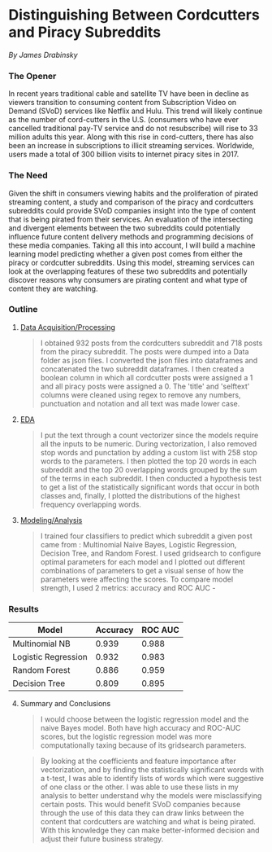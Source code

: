 # Distinguishing Between Cordcutters and Piracy Subreddits
_By James Drabinsky_


### The Opener

In recent years traditional cable and satellite TV have been in decline as viewers transition to consuming content from Subscription Video on Demand (SVoD) services like Netflix and Hulu.  This trend will likely continue as the number of cord-cutters in the U.S. (consumers who have ever cancelled traditional pay-TV service and do not resubscribe) will rise to 33 million adults this year.  Along with this rise in cord-cutters, there has also been an increase in subscriptions to illicit streaming services.  Worldwide, users made a total of 300 billion visits to internet piracy sites in 2017.

### The Need

Given the shift in consumers viewing habits and the proliferation of pirated streaming content, a study and comparison of the piracy and cordcutters subreddits could provide SVoD companies insight into the type of content that is being pirated from their services.  An evaluation of the intersecting and divergent elements between the two subreddits could potentially influence future content delivery methods and programming decisions of these media companies.  Taking all this into account, I will build a machine learning model predicting whether a given post comes from either the piracy or cordcutter subreddits.  Using this model, streaming services can look at the overlapping features of these two subreddits and potentially discover reasons why consumers are pirating content and what type of content they are watching.   

### Outline
1. [Data Acquisition/Processing](./Notebooks/1_Data_Acquisition_Processing.ipynb)
	> I obtained 932 posts from the cordcutters subreddit and 718 posts from the piracy subreddit. The posts were dumped into a Data folder as json files.  I converted the json files into dataframes and concatenated the two subreddit dataframes. I then created a boolean column in which all cordcutter posts were assigned a 1 and all piracy posts were assigned a 0.  The 'title' and 'selftext' columns were cleaned using regex to remove any numbers, punctuation and notation and all text was made lower case.  
2. [EDA](./Notebooks/2_EDA.ipynb)
	> I put the text through a count vectorizer since the models require all the inputs to be numeric. During vectorization, I also removed stop words and punctation by adding a custom list with 258 stop words to the parameters.  I then plotted the top 20 words in each subreddit and the top 20 overlapping words grouped by the sum of the terms in each subreddit.  I then conducted a hypothesis test to get a list of the statistically significant words that occur in both classes and, finally, I plotted the distributions of the highest frequency overlapping words.
3. [Modeling/Analysis](./Notebooks/3_Modeling_Analysis.ipynb)
	> I trained four classifiers to predict which subreddit a given post came from : Multinomial Naive Bayes, Logistic Regression, Decision Tree, and Random Forest.  I used gridsearch to configure optimal parameters for each model and I plotted out different combinations of parameters to get a visual sense of how the parameters were affecting the scores. To compare model strength, I used 2 metrics: accuracy and ROC AUC -



### Results

| Model                   | Accuracy   | ROC AUC 
|-------------------------|------------|----------
| Multinomial NB          | 0.939      | 0.988      
| Logistic Regression     | 0.932      | 0.983       
| Random Forest           | 0.886      | 0.959        
| Decision Tree           | 0.809      | 0.895      
   


4. Summary and Conclusions
	> I would choose between the logistic regression model and the naive Bayes model.  Both have high accuracy and ROC-AUC scores, but the logistic regression model was more computationally taxing because of its gridsearch parameters.  

	> By looking at the coefficients and feature importance after vectorization, and by finding the statistically significant words with a t-test, I was able to identify lists of words which were suggestive of one class or the other.  I was able to use these lists in my analysis to better understand why the models were misclassifying certain posts.  This would benefit SVoD companies because through the use of this data they can draw links between the content that cordcutters are watching and what is being pirated.  With this knowledge they can make better-informed decision and adjust their future business strategy.
